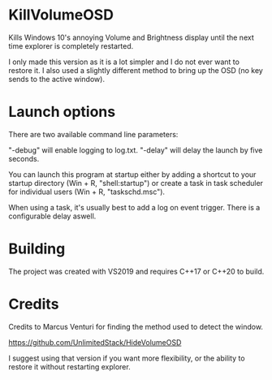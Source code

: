 # KillVolumeOSD

Kills Windows 10's annoying Volume and Brightness display until the next time explorer is completely restarted.

I only made this version as it is a lot simpler and I do not ever want to restore it. I also used a slightly different method to bring up the OSD (no key sends to the active window).

# Launch options

There are two available command line parameters:

"-debug" will enable logging to log.txt.
"-delay" will delay the launch by five seconds.

You can launch this program at startup either by adding a shortcut to your startup directory (Win + R, "shell:startup") or create a task in task scheduler for individual users (Win + R, "taskschd.msc").

When using a task, it's usually best to add a log on event trigger. There is a configurable delay aswell.

# Building

The project was created with VS2019 and requires C++17 or C++20 to build.

# Credits

Credits to Marcus Venturi for finding the method used to detect the window.

https://github.com/UnlimitedStack/HideVolumeOSD

I suggest using that version if you want more flexibility, or the ability to restore it without restarting explorer.
